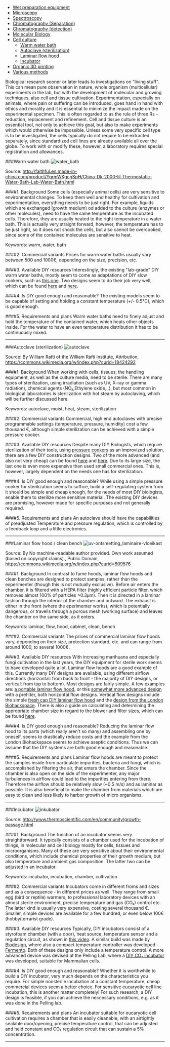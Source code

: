 - [Wet preparation equipment](https://github.com/symbiolab/bio-labware/blob/master/010_general_preparation.md)
- [Microscopy](https://github.com/symbiolab/bio-labware/blob/master/020_microscopy.md)
- [Spectroscopy](https://github.com/symbiolab/bio-labware/blob/master/030_spectroscopy.md)
- [Chromatography (Separation)](https://github.com/symbiolab/bio-labware/blob/master/040_chromatography_sep.md)
- [Chromatography (detection)](https://github.com/symbiolab/bio-labware/blob/master/050_chromatography_det.md)
- [Molecular Biology](https://github.com/symbiolab/bio-labware/blob/master/060_molecular_biology.md)
- [Cell culture](#Cell-culture)
  * [Warm water bath](#warm-water)
  * [Autoclave (sterilization)](#steril)
  * [Laminar flow hood](#lam-flow)
  * [Incubator](#incubator)
- [Organic 3D printing](#Section-8)
- [Various methods](#Section-9)


Biological research sooner or later leads to investigations on "living stuff". This can mean pure observation in nature, whole organism (multicellular) experiments in the lab, but with the development of molecular and growing techniques, also cell and tissue cultivation. Experimentation, especially on animals, where pain or suffering can be introduced, goes hand in hand with ethics and morality and it is essential to minimize the impact made on the experimental specimen. This is often regarded to as the rule of three Rs - reduction, replacement and refinement. Cell and tissue culture is an essential tool, not only to achieve this goal, but also to make experiments which would otherwise be impossible. Unless some very specific cell type is to be investigated, the cells typically do not require to be extracted separately, since standardized cell lines are already available all over the globe. To work with or modify these, however, a laboratory requires special registration and allowances.


###Warm water bath <a id="warm-water"></a>
![water_bath](http://image.made-in-china.com/45f3j00jTEQBsPlsUzK/Dk-2000-Iil-Thermostatic-Water-Bath-Lab-Water-Bath.jpg)

Source: http://faithful.en.made-in-china.com/product/YqrmWKgcgSpH/China-Dk-2000-Iil-Thermostatic-Water-Bath-Lab-Water-Bath.html

####1. Background
Some cells (especially animal cells) are very sensitive to environmental changes. To keep them well and healthy for cultivation and experimentation, everything needs to be just right. For example, liquids which are exchanged (growth medium) od added to the culture (enzymes or other molecules), need to have the same temperature as the incubated cells. Therefore, they are usually heated to the right temperature in a water bath. This is actually very straight forward, however, the temperature has to be just right, so it does not shock the cells, but also cannot be overcooked, since some of the contained molecules are sensitive to heat.

Keywords: warm, water, bath

####2. Commercial variants
Prices for warm water baths usually vary between 500 and 1000€, depending on the size, precision, etc.

####3. Available DIY resources
Interestingly, the existing "lab-grade" DIY warm water baths, mostly seem to come as adaptations of DIY slow cookers, such as [this one](https://learn.adafruit.com/sous-vide-powered-by-arduino-the-sous-viduino/). Two designs seem to do their job very well, which can be found [here](http://blog.labfab.cc/?p=47) and [here](http://makezine.com/projects/water-bath-thermostat/).

####4. Is DIY good enough and reasonable?
The existing models seem to be capable of setting and holding a constant temperature (+/- 0.5°C), which is good enough.

####5. Requirements and plans
Warm water baths need to finely adjust and hold the temperature of the contained water, which heats other objects inside. For the water to have an even temperature distribution it has to be continuously mixed.

---


###Autoclave (sterilization) <a id="steril"></a>
![autoclave](https://upload.wikimedia.org/wikipedia/commons/6/69/Autoclave_stove_top.jpg)

Source: By William Rafti of the William Rafti Institute, Attribution, https://commons.wikimedia.org/w/index.php?curid=18424292

####1. Background
When working with cells, tissues, the handling equipment, as well as the culture media, need to be sterile. There are many types of sterilization, using irradiation (such as UV, X-ray or gamma radiation), chemical agents (NO₂,Ethylene oxide,..), but most common in biological laboratories is sterilization with hot steam by autoclaving, which will be further discussed here.

Keywords: autoclave, moist, heat, steam, sterilization

####2. Commercial variants
Commercial, high end autoclaves with precise programmable settings (temperature, pressure, humidity) cost a few thousand €, although simple sterilization can be achieved with a simple pressure cooker.

####3. Available DIY resources
Despite many DIY Biologists, which require sterilization of their tools, using [pressure cookers](http://preparednessadvice.com/medical/improvised-autoclave-make-one-sterilize-medical-equip/) as an improvized solution, there are a few DIY construction designs. Two of the more advanced (and also not very cheap) can be found [here](http://www.sciencemadness.org/talk/viewthread.php?tid=14652#pid190003) and [here](https://www.shroomery.org/forums/showflat.php/Number/14182642). Due to its large size, the last one is even more expensive than used small commercial ones. This is, however, largely dependent on the needs one has for sterilization.

####4. Is DIY good enough and reasonable?
While using a simple pressure cooker for sterilization seems to suffice, build a self-regulating system from it should be simple and cheap enough, for the needs of most DIY biologists, enable them to sterilize more sensitive material. The existing DIY devices are promising, however made for specific purposes and not generally required.

####5. Requirements and plans
An autoclave should have the capabilities of preadjusted Temperature and pressure regulation, which is controlled by a feedback loop and a little electronics.

---


###Laminar flow hood / clean bench <a id="lam-flow"></a>
![uv-ontsmetting_laminaire-vloeikast](https://cloud.githubusercontent.com/assets/17159617/14281112/74c3409a-fb37-11e5-8bd4-d3fbc6a06871.JPG)

Source: By No machine-readable author provided. Own work assumed (based on copyright claims)., Public Domain, https://commons.wikimedia.org/w/index.php?curid=609576

####1. Background
In contrast to fume hoods, laminar flow hoods and clean benches are designed to protect samples, rather than the experimenter (though this is not mutually exclusive). Before air enters the chamber, it is filtered with a HEPA filter (highly efficient particle filter, which removes almost 100% of particles >0.3µm). Then it is directed in a laminar fashion through the interior of the chamber and outward. The exhaust is either in the front (where the eperimenter works), which is potentially dangerous, or travells through a porous mesh (working surface) and leaves the chamber on the same side, as it enters.

Keywords: laminar, flow, hood, cabinet, clean, bench

####2. Commercial variants
The prices of commercial laminar flow hoods vary, depending on their size, protection standard, etc. and can range from around 1000, to several 1000€.

####3. Available DIY resources
With increasing marihuana and especially fungi cultivation in the last years, the DIY equipment for sterile work seems to have developed quite a lot. Laminar flow hoods are a good example of this. Currently many DIY designs are available, using different airflow directions (horizontal: from back to front - the majority of DIY designs, or vertical: from top to bottom). Most designs are fairly simple. A few examples are: [a portable laminar flow hood](http://www.instructables.com/id/Portable-Laminar-Flow-Hood/), or this [somewhat more advanced design](http://fradnai.free.fr/docs/doc23.pdf) with a prefilter, both horizontal flow designs. Vertical flow designs include the simple [fresh cap DIY laminar flow hood](http://www.freshcapmushrooms.com/learn/keeping-it-clean-how-to-design-and-build-a-laminar-flow-hood) and the [design from the London Biohackspace](https://biohackspace.org/building-a-diy-flow-hood/). There is also a guide on calculating and determining the appropriate chamber size in regard to the blower and filter sizes, which can be found [here](https://mycotek.org/index.php?threads/evilmushroom666s-flowhood-build.49/).

####4. Is DIY good enough and reasonable?
Reducing the laminar flow hood to its parts (which really aren't so many) and assembling one by oneself, seems to drastically reduce costs and the example from the London Biohackspace seems to achieve aseptic conditions. Thus we can assume that the DIY systems are both good enough and reasonable.

####5. Requirements and plans
Laminar flow hoods are meant to protect the samples inside from particulate impurities, bacteria and fungi, which is accomplished by filtering the air, that enters the chamber. Since the chamber is also open on the side of the experimenter, any major turbulences in airflow could lead to the impurities entering from there. Therefore the airflow should be relatively slow (~0.5 m/s) and as laminar as possible. It is also beneficial to make the chamber from materials which are easy to clean and less likely to harbor growth of micro organisms.

---


###Incubator <a id="incubator"></a>
![inkubator](https://cloud.githubusercontent.com/assets/17159617/14281219/0cb8cbb8-fb38-11e5-9fc5-d4ff040c35c7.jpeg)

Source: http://www.thermoscientific.com/en/community/growth-passage.html

####1. Background
The function of an incubator seems very straightforward. It typically consists of a chamber used for the incubation of things, in molecular and cell biology mostly for cells, tissues and microorganisms. Many of these are very sensitive about their environmental conditions, which include chemical properties of their growth medium, but also temperature and ambient gas composition. The latter two can be adjusted in an incubator.

Keywords: incubator, incubation, chamber, cultivation

####2. Commercial variants
Incubators come in different froms and sizes and as a consequence - in different prices as well. They range from small egg (bird or reptile) warmers, to professional laboratory devices with an almost sterile environment, precise temperature and gas (CO₂) control etc. The latter kind is usually very expensive, costing several thousand €. Smaller, simple devices are available for a few hundred, or even below 100€ (hobby/terrarist grade).

####3. Available DIY resources
Typically, DIY incubators consist of a styrofoam chamber (with a door), heat source, temperature sensor and a regulation circuit, as shown in [this video](https://www.youtube.com/watch?v=X8hNb7m8tuw). A similar build was made by [Biodesign](http://biodesign.cc/2013/12/25/diy-incubator/), where also a compact temperature controller was developed - [Fermento](https://github.com/BioDesignRealWorld/Fermento). Both of these designs only include a temperature control. A more advanced device was devised at the Pelling Lab, where a [DIY CO₂ incubator](http://www.pellinglab.net/diy/diyco2incubator/) was developed, suitable for Mammalian cells.

####4. Is DIY good enough and reasonable?
Whether it is worthwhile to build a DIY incubator, very much depends on the characteristics you require. For simple nonsterile incubation at a constant temperature, cheap commercial devices seem a better choice. For sensitive eucaryotic cell line incubation, this is another matter completely! For such research, a DIY design is feasible, if you can achieve the neccessary conditions, e.g. as it was done in the Pelling lab.

####5. Requirements and plans
An incubator suitable for eucaryotic cell cultivation requires a chamber that is easily cleanable, with an airtightly sealable door/opening, precise temperature control, that can be adjusted and held constant and CO₂ regulation circuit that can sustain a 5% concentration.

---
